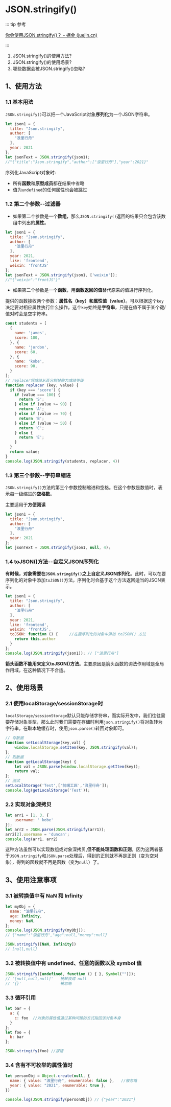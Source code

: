 # JSON.stringify()

::: tip 参考

[你会使用JSON.stringify()？ - 掘金 (juejin.cn)](https://juejin.cn/post/7092076424856600612)

:::

1. JSON.stringify()的使用方法?
2. JSON.stringify()的使用场景?
3. 哪些数据会被JSON.stringify()忽略?

## 1、使用方法

### 1.1 基本用法

`JSON.stringify()`可以把一个JavaScript对象**序列化**为一个JSON字符串。

```js
let json1 = {
  title: "Json.stringify",
  author: [
    "浪里行舟"
  ],
  year: 2021
};
let jsonText = JSON.stringify(json1);
//"{"title":"Json.stringify","author":["浪里行舟"],"year":2021}"
```

序列化JavaScript对象时:

- 所有**函数**和**原型成员**都在结果中省略
- 值为`undefined`的任何属性也会被跳过



### 1.2 第二个参数--过滤器

- 如果第二个参数是一个**数组**，那么`JSON.stringify()`返回的结果只会包含该数组中列出的**属性**。

```js
let json1 = {
  title: "Json.stringify",
  author: [
    "浪里行舟"
  ],
  year: 2021,
  like: 'frontend',
  weixin: 'frontJS'
};
let jsonText = JSON.stringify(json1, ['weixin']);
//"{"weixin":"frontJS"}"
```

- 如果第二个参数是一个**函数**，用**函数返回的值**替代原来的值进行序列化。

提供的函数接收两个参数：**属性名（key）**和**属性值（value）**。可以根据这个`key`决定要对相应属性执行什么操作。这个`key`始终是**字符串**，只是在值不属于某个键/值对时会是空字符串。

```js
const students = [
  {
    name: 'james',
    score: 100,
  }, {
    name: 'jordon',
    score: 60,
  }, {
    name: 'kobe',
    score: 90,
  }
];
// replacer将成绩从百分制替换为成绩等级
function replacer (key, value) {
  if (key === 'score') {
    if (value === 100) {
      return 'S';
    } else if (value >= 90) {
      return 'A';
    } else if (value >= 70) {
      return 'B';
    } else if (value >= 50) {
      return 'C';
    } else {
      return 'E';
    }
  }
  return value;
}
console.log(JSON.stringify(students, replacer, 4))
```

### 1.3 第三个参数--字符串缩进

`JSON.stringify()`方法的第三个参数控制缩进和空格。在这个参数是数值时，表示每一级缩进的**空格数**。

主要适用于**方便阅读**

```js
let json1 = {
  title: "Json.stringify",
  author: [
    "浪里行舟"
  ],
  year: 2021
};
let jsonText = JSON.stringify(json1, null, 4);
```

### 1.4 toJSON()方法--自定义JSON序列化

**有时候，对象需要在`JSON.stringify()`之上自定义JSON序列化**。此时，可以在要序列化的对象中添加`toJSON()`方法，序列化时会基于这个方法返回适当的JSON表示。

```js
let json1 = {
  title: "Json.stringify",
  author: [
    "浪里行舟"
  ],
  year: 2021,
  like: 'frontend',
  weixin: 'frontJS',
  toJSON: function () {		//在要序列化的对象中添加 toJSON() 方法
    return this.author
  }
};
console.log(JSON.stringify(json1)); // ["浪里行舟"]
```

**箭头函数不能用来定义toJSON()方法**。主要原因是箭头函数的词法作用域是全局作用域，在这种情况下不合适。

## 2、使用场景

### 2.1 使用localStorage/sessionStorage时

`localStorage/sessionStorage`默认只能存储字符串，而实际开发中，我们往往需要存储对象类型，那么此时我们需要在存储时利用`json.stringify()`将对象转为字符串，在取本地缓存时，使用`json.parse()`转回对象即可。

```js
// 存数据
function setLocalStorage(key,val) {
    window.localStorage.setItem(key, JSON.stringify(val));
};
// 取数据
function getLocalStorage(key) {
    let val = JSON.parse(window.localStorage.getItem(key));
    return val;
};
// 测试
setLocalStorage('Test',['前端工匠','浪里行舟']);
console.log(getLocalStorage('Test'));
```

### 2.2 实现对象深拷贝

```js
let arr1 = [1, 3, {
    username: ' kobe'
}];
let arr2 = JSON.parse(JSON.stringify(arr1));
arr2[2].username = 'duncan'; 
console.log(arr1, arr2)
```

这种方法虽然可以实现数组或对象深拷贝,**但不能处理函数和正则**，因为这两者基于`JSON.stringify`和`JSON.parse`处理后，得到的正则就不再是正则（变为空对象），得到的函数就不再是函数（变为`null`）了。

## 3、使用注意事项

### 3.1 被转换值中有 NaN 和 Infinity

```js
let myObj = {
  name: "浪里行舟",
  age: Infinity,
  money: NaN,
};
console.log(JSON.stringify(myObj));
// {"name":"浪里行舟","age":null,"money":null}

JSON.stringify([NaN, Infinity])
// [null,null]
```

### 3.2 被转换值中有 undefined、任意的函数以及 symbol 值

```js
JSON.stringify([undefined, function () { }, Symbol("")]);
// '[null,null,null]'	被转换成 null
// '{}'					被忽略
```



### 3.3 循环引用

```js
let bar = {
  a: {
    c: foo	//对象的属性值通过某种间接的方式指回该对象本身
  }
};
let foo = {
  b: bar
};

JSON.stringify(foo)	//报错
```



### 3.4 含有不可枚举的属性值时

```js
let personObj = Object.create(null, {
  name: { value: "浪里行舟", enumerable: false },	//被忽略
  year: { value: "2021", enumerable: true },
})

console.log(JSON.stringify(personObj)) // {"year":"2021"}
```

